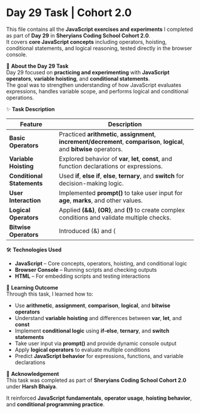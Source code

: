 # Day 29 Task | Cohort 2.0

This file contains all the **JavaScript exercises and experiments** I completed as part of **Day 29** in **Sheryians Coding School Cohort 2.0**.  
It covers **core JavaScript concepts** including operators, hoisting, conditional statements, and logical reasoning, tested directly in the browser console.

📌 **About the Day 29 Task**  
Day 29 focused on **practicing and experimenting** with **JavaScript operators**, **variable hoisting**, and **conditional statements**.  
The goal was to strengthen understanding of how JavaScript evaluates expressions, handles variable scope, and performs logical and conditional operations.

✨ **Task Description**

| **Feature** | **Description** |
|--------------|-----------------|
| **Basic Operators** | Practiced **arithmetic**, **assignment**, **increment/decrement**, **comparison**, **logical**, and **bitwise** operators. |
| **Variable Hoisting** | Explored behavior of **var**, **let**, **const**, and function declarations or expressions. |
| **Conditional Statements** | Used **if**, **else if**, **else**, **ternary**, and **switch** for decision-making logic. |
| **User Interaction** | Implemented **prompt()** to take user input for **age**, **marks**, and other values. |
| **Logical Operators** | Applied **(&&)**, **(OR)**, and **(!)** to create complex conditions and validate multiple checks. |
| **Bitwise Operators** | Introduced (&) and (|) for simple bitwise calculations. |

🛠️ **Technologies Used**  
- **JavaScript** – Core concepts, operators, hoisting, and conditional logic  
- **Browser Console** – Running scripts and checking outputs  
- **HTML** – For embedding scripts and testing interactions  

📖 **Learning Outcome**  
Through this task, I learned how to:  
- Use **arithmetic**, **assignment**, **comparison**, **logical**, and **bitwise operators**  
- Understand **variable hoisting** and differences between **var**, **let**, and **const**  
- Implement **conditional logic** using **if-else**, **ternary**, and **switch statements**  
- Take user input via **prompt()** and provide dynamic console output  
- Apply **logical operators** to evaluate multiple conditions  
- Predict **JavaScript behavior** for expressions, functions, and variable declarations  

🌟 **Acknowledgement**  
This task was completed as part of **Sheryians Coding School Cohort 2.0** under **Harsh Bhaiya**.  

It reinforced **JavaScript fundamentals**, **operator usage**, **hoisting behavior**, and **conditional programming practice**.

